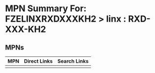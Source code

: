 



# MPN Summary For: FZELINXRXDXXXKH2 > linx : RXD-XXX-KH2

## MPNs
  

|MPN|Direct Links|Search Links|
| :--- | :--- | :--- |
||||
